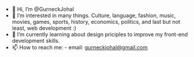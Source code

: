 - 👋 Hi, I’m @GurneckJohal
- 👀 I’m interested in many things. Culture, language, fashion, music, movies, games, sports, history, economics, politics, and last but not least, web development :) 
- 🌱 I’m currently learning about design priciples to improve my front-end development skills.
- 📫 How to reach me:
      - email: gurneckjohal@gmail.com 

<!---
GurneckJohal/GurneckJohal is a ✨ special ✨ repository because its `README.md` (this file) appears on your GitHub profile.
You can click the Preview link to take a look at your changes.
--->
